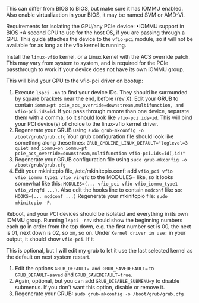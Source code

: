 This can differ from BIOS to BIOS, but make sure it has IOMMU enabled. Also enable virtualization in your BIOS, it may be named SVM or AMD-Vi.

Requirements for isolating the GPU/any PCIe device:
 •IOMMU support in BIOS
 •A second GPU to use for the host OS, if you are passing through a GPU. This guide attaches the device to the `vfio-pci` module, so it will not be available for as long as the vfio kernel is running.

Install the `linux-vfio` kernel, or a Linux kernel with the ACS override patch. This may vary from system to system, and is required for the PCIe passthrough to work if your device does not have its own IOMMU group.

This will bind your GPU to the vfio-pci driver on bootup:

   1. Execute `lspci -nn` to find your device IDs. They should be surrounded by square brackets near the end, before (rev X).
    Edit your GRUB to contain `iommu=pt pcie_acs_override=downstream,multifunction, and vfio-pci.ids=id`. If you pass through mmore than one device, separate them with a comma, so it should look like `vfio-pci.ids=id`. This will bind your PCI device(s) of choice to the linux-vfio kernel driver.
   2. Regenerate your GRUB using `sudo grub-mkconfig -o /boot/grub/grub.cfg`
   Your grub configuration file should look like something along these lines: `GRUB_CMDLINE_LINUX_DEFAULT="loglevel=3 quiet amd_iommu=on iommu=pt pcie_acs_override=downstream,multifunction vfio-pci.ids=id(,id)"`
   3. Regenerate your GRUB configuration file using `sudo grub-mkconfig -o /boot/grub/grub.cfg`
   4. Edit your mkinitcpio file, /etc/mkinitcpio.conf: add `vfio_pci vfio vfio_iommu_type1 vfio_virqfd` to the MODULES= like, so it looks somewhat like this: `MODULES=(... vfio_pci vfio vfio_iommu_type1 vfio_virqfd ...)`.
   Also edit the hooks line to contain `modconf` like so: `HOOKS=(... modconf ...)`
   Regenerate your mkinitcpio file: `sudo mkinitcpio -P`.

Reboot, and your PCI devices should be isolated and everything in its own IOMMU group. Running `lspci -nnv` should show the beginning numbers each go in order from the top down, e.g. the first number set is 00, the next is 01, next down is 02, so on, so on. Under `Kernel driver in use:` in your output, it should show `vfio-pci`. If it 

This is optional, but I will edit my grub to let it use the last selected kernel as the default on next system restart. 

   1. Edit the options `GRUB_DEFAULT= and GRUB_SAVEDEFAULT=` to `GRUB_DEFAULT=saved` and `GRUB_SAVEDEFAULT=true`.
   2. Again, optional, but you can add `GRUB_DISABLE_SUBMENU=y` to disable submenus. If you don't want this option, disable or remove it.
   3. Regenerate your GRUB: `sudo grub-mkconfig -o /boot/grub/grub.cfg`
